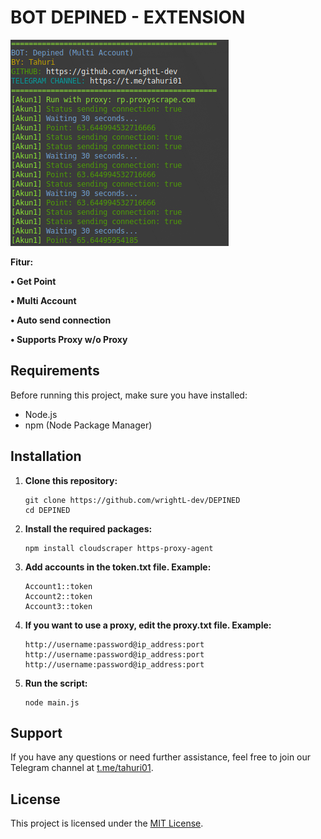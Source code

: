 # BOT DEPINED - EXTENSION

![Fitur Depined](Depined.png)

**Fitur:**

**• Get Point**

**• Multi Account**

**• Auto send connection**

**• Supports Proxy w/o Proxy**

## Requirements

Before running this project, make sure you have installed:

- Node.js
- npm (Node Package Manager)

## Installation

1. **Clone this repository:**

    ```plaintext
    git clone https://github.com/wrightL-dev/DEPINED
    cd DEPINED

2. **Install the required packages:**

    ```plaintext
    npm install cloudscraper https-proxy-agent

3. **Add accounts in the token.txt file. Example:**

    ```plaintext
    Account1::token
    Account2::token
    Account3::token

4. **If you want to use a proxy, edit the proxy.txt file. Example:**
   ```plaintext
   http://username:password@ip_address:port
   http://username:password@ip_address:port
   http://username:password@ip_address:port

5. **Run the script:**
   ```plaintext
   node main.js

## Support

If you have any questions or need further assistance, feel free to join our Telegram channel at [t.me/tahuri01](https://t.me/tahuri01).

## License

This project is licensed under the [MIT License](LICENSE).
